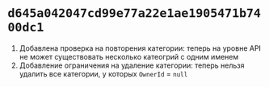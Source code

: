 # `d645a042047cd99e77a22e1ae1905471b7400dc1`
1. Добавлена проверка на повторения категории: теперь на уровне API не может существовать несколько катеогрий с одним именем
2. Добавление ограничения на удаление категории: теперь нельзя удалить все категории, у которых `OwnerId` = `null`